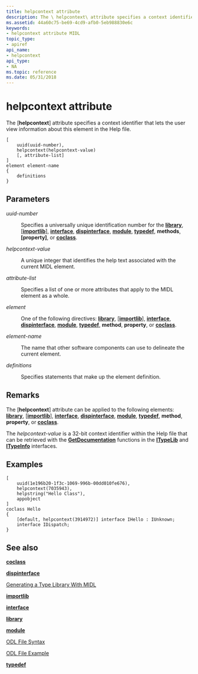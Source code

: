 ```yaml
---
title: helpcontext attribute
description: The \ helpcontext\ attribute specifies a context identifier that lets the user view information about this element in the Help file.
ms.assetid: 44a60c75-be69-4cd9-afb0-5eb988830e6c
keywords:
- helpcontext attribute MIDL
topic_type:
- apiref
api_name:
- helpcontext
api_type:
- NA
ms.topic: reference
ms.date: 05/31/2018
---
```


# helpcontext attribute

The \[**helpcontext**\] attribute specifies a context identifier that lets the user view information about this element in the Help file.

``` syntax
[
    uuid(uuid-number), 
    helpcontext(helpcontext-value)
    [, attribute-list]
] 
element element-name
{
    definitions
}
```

## Parameters

<dl> <dt>

*uuid-number* 
</dt> <dd>

Specifies a universally unique identification number for the [**library**](library.md), \[[**importlib**](importlib.md)\], [**interface**](interface.md), [**dispinterface**](dispinterface.md), [**module**](module.md), [**typedef**](typedef.md), **methods**, **\[property\]**, or [**coclass**](coclass.md).

</dd> <dt>

*helpcontext-value* 
</dt> <dd>

A unique integer that identifies the help text associated with the current MIDL element.

</dd> <dt>

*attribute-list* 
</dt> <dd>

Specifies a list of one or more attributes that apply to the MIDL element as a whole.

</dd> <dt>

*element* 
</dt> <dd>

One of the following directives: [**library**](library.md), \[[**importlib**](importlib.md)\], [**interface**](interface.md), [**dispinterface**](dispinterface.md), [**module**](module.md), [**typedef**](typedef.md), **method**, **property**, or [**coclass**](coclass.md).

</dd> <dt>

*element-name* 
</dt> <dd>

The name that other software components can use to delineate the current element.

</dd> <dt>

*definitions* 
</dt> <dd>

Specifies statements that make up the element definition.

</dd> </dl>

## Remarks

The \[**helpcontext**\] attribute can be applied to the following elements: [**library**](library.md), \[[**importlib**](importlib.md)\], [**interface**](interface.md), [**dispinterface**](dispinterface.md), [**module**](module.md), [**typedef**](typedef.md), **method**, **property**, or [**coclass**](coclass.md).

The *helpcontext-value* is a 32-bit context identifier within the Help file that can be retrieved with the [**GetDocumentation**](https://msdn.microsoft.com/library/ms221396(v=VS.71).aspx) functions in the [**ITypeLib**](https://msdn.microsoft.com/library/ms221549(v=VS.71).aspx) and [**ITypeInfo**](https://msdn.microsoft.com/library/ms221696(v=VS.71).aspx) interfaces.

## Examples

``` syntax
[
    uuid(1e196b20-1f3c-1069-996b-00dd010fe676),
    helpcontext(7035943),
    helpstring("Hello Class"),
    appobject
] 
coclass Hello
{
    [default, helpcontext(3914972)] interface IHello : IUnknown;
    interface IDispatch;
}
```

## See also

<dl> <dt>

[**coclass**](coclass.md)
</dt> <dt>

[**dispinterface**](dispinterface.md)
</dt> <dt>

[Generating a Type Library With MIDL](generating-a-type-library-with-midl-2.md)
</dt> <dt>

[**importlib**](importlib.md)
</dt> <dt>

[**interface**](interface.md)
</dt> <dt>

[**library**](library.md)
</dt> <dt>

[**module**](module.md)
</dt> <dt>

[ODL File Syntax](https://msdn.microsoft.com/library/ms221683(v=VS.71).aspx)
</dt> <dt>

[ODL File Example](https://msdn.microsoft.com/library/ms221308(v=VS.71).aspx)
</dt> <dt>

[**typedef**](typedef.md)
</dt> </dl>

 

 




